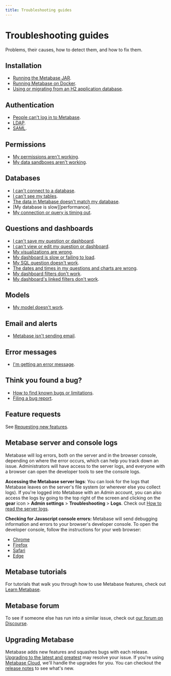```yaml
---
title: Troubleshooting guides
---
```


# Troubleshooting guides

Problems, their causes, how to detect them, and how to fix them.

## Installation

- [Running the Metabase JAR][running].
- [Running Metabase on Docker][docker].
- [Using or migrating from an H2 application database][appdb].

## Authentication

- [People can't log in to Metabase][login].
- [LDAP][ldap].
- [SAML][saml].

## Permissions

- [My permissions aren't working][permissions].
- [My data sandboxes aren't working][sandbox].

## Databases

- [I can't connect to a database][datawarehouse].
- [I can't see my tables][cant-see-tables].
- [The data in Metabase doesn't match my database][sync-fingerprint-scan].
- [My database is slow][performance].
- [My connection or query is timing out][timeout].

## Questions and dashboards

- [I can't save my question or dashboard][proxies].
- [I can't view or edit my question or dashboard][view-edit].
- [My visualizations are wrong][visualization].
- [My dashboard is slow or failing to load][slow-dashboard].
- [My SQL question doesn't work][sql].
- [The dates and times in my questions and charts are wrong][incorrect-times].
- [My dashboard filters don't work][filters].
- [My dashboard's linked filters don't work][linked-filters].

## Models

- [My model doesn't work][models].

## Email and alerts

- [Metabase isn't sending email][not-sending-email].

## Error messages

- [I'm getting an error message][error-message].

## Think you found a bug?

- [How to find known bugs or limitations][known-issues].
- [Filing a bug report][bugs].

## Feature requests

See [Requesting new features][feature-request].

## Metabase server and console logs

Metabase will log errors, both on the server and in the browser console, depending on where the error occurs, which can help you track down an issue. Administrators will have access to the server logs, and everyone with a browser can open the developer tools to see the console logs.

**Accessing the Metabase server logs**: You can look for the logs that Metabase leaves on the server's file system (or wherever else you collect logs). If you're logged into Metabase with an Admin account, you can also access the logs by going to the top right of the screen and clicking on the **gear** icon > **Admin settings** > **Troubleshooting** > **Logs**. Check out [How to read the server logs][server-logs].

**Checking for Javascript console errors:** Metabase will send debugging information and errors to your browser's developer console. To open the developer console, follow the instructions for your web browser:

- [Chrome][chrome]
- [Firefox][firefox]
- [Safari][safari]
- [Edge][edge]

## Metabase tutorials

For tutorials that walk you through how to use Metabase features, check out [Learn Metabase][learn].

## Metabase forum

To see if someone else has run into a similar issue, check out [our forum on Discourse][forum].

## Upgrading Metabase

Metabase adds new features and squashes bugs with each release. [Upgrading to the latest and greatest][upgrade] may resolve your issue. If you're using [Metabase Cloud][cloud], we'll handle the upgrades for you. You can checkout the [release notes][releases] to see what's new.

[appdb]: ./loading-from-h2.md
[bugs]: ./bugs.md
[cant-see-tables]: ./cant-see-tables.md
[chrome]: https://developers.google.com/web/tools/chrome-devtools/open#console
[cloud]: https://www.metabase.com/start/
[datawarehouse]: ./datawarehouse.md
[docker]: ./docker.md
[edge]: https://docs.microsoft.com/en-us/microsoft-edge/devtools-guide-chromium
[error-message]: error-message.md
[feature-request]: requesting-new-features.md
[filters]: ./filters.md
[firefox]: https://developer.mozilla.org/en-US/docs/Tools/Web_Console/Opening_the_Web_Console
[forum]: https://discourse.metabase.com/
[incorrect-times]: ./timezones.md
[known-issues]: ./known-issues.md
[ldap]: ./ldap.md
[learn]: https://www.metabase.com/learn
[linked-filters]: ./linked-filters.md
[login]: ./cant-log-in.md
[models]: ./models.md
[not-sending-email]: ./cant-send-email.md
[permissions]: ./permissions.md
[proxies]: ./proxies.md
[releases]: https://github.com/metabase/metabase/releases
[running]: ./running.md
[safari]: https://support.apple.com/guide/safari-developer/develop-menu-dev39df999c1/mac
[server-logs]: ./server-logs.md
[saml]: ./saml.md
[sandbox]: ./sandboxing.md
[slow-dashboard]: ./my-dashboard-is-slow.md
[sql]: ./sql.md
[sync-fingerprint-scan]: ./sync-fingerprint-scan.md
[timeout]: ./timeout.md
[upgrade]: ../installation-and-operation/upgrading-metabase.md
[view-edit]: ./cant-view-or-edit.md
[visualization]: ./visualization.md

